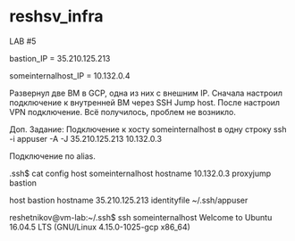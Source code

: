 # reshsv_infra
LAB #5

bastion_IP = 35.210.125.213

someinternalhost_IP = 10.132.0.4

Развернул две ВМ в GCP, одна из них с внешним IP.
Сначала настроил подключение к внутренней ВМ через SSH Jump host.
После настроил VPN подключение.
Всё получилось, проблем не возникло.

Доп. Задание:
Подключение к хосту someinternalhost в одну строку 
ssh -i appuser -A -J 35.210.125.213 10.132.0.3

Подключение по alias.

.ssh$ cat config 
host someinternalhost
	hostname 10.132.0.3
	proxyjump bastion

host bastion
	hostname 35.210.125.213
	identityfile ~/.ssh/appuser


reshetnikov@vm-lab:~/.ssh$ ssh someinternalhost
Welcome to Ubuntu 16.04.5 LTS (GNU/Linux 4.15.0-1025-gcp x86_64)



